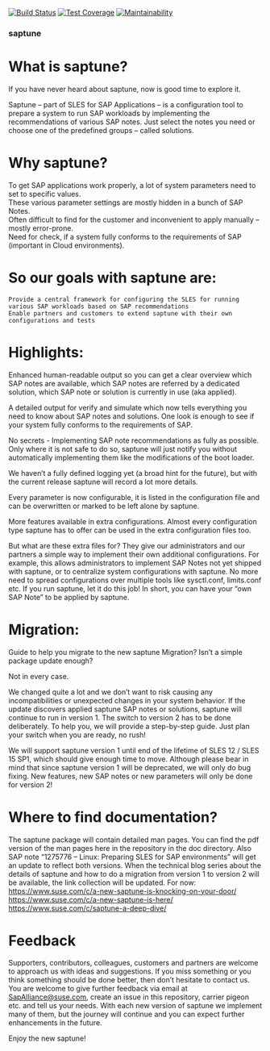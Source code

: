 [![Build Status](https://travis-ci.org/angelabriel/saptune.svg?branch=saptune_test)](https://travis-ci.org/angelabriel/saptune)
[![Test Coverage](https://api.codeclimate.com/v1/badges/c159575e62a6de1a2ac3/test_coverage)](https://codeclimate.com/github/angelabriel/saptune/test_coverage)
[![Maintainability](https://api.codeclimate.com/v1/badges/c159575e62a6de1a2ac3/maintainability)](https://codeclimate.com/github/angelabriel/saptune/maintainability)


### saptune

# What is saptune?

If you have never heard about saptune, now is good time to explore it.

Saptune – part of SLES for SAP Applications – is a configuration tool to prepare a system to run SAP workloads by implementing the recommendations of various SAP notes. Just select the notes you need or choose one of the predefined groups – called solutions.

# Why saptune?

   To get SAP applications work properly, a lot of system parameters need to set to specific values.  
   These various parameter settings are mostly hidden in a bunch of SAP Notes.  
   Often difficult to find for the customer and inconvenient to apply manually – mostly error-prone.  
   Need for check, if a system fully conforms to the requirements of SAP (important in Cloud environments).  

# So our goals with saptune are:

```
Provide a central framework for configuring the SLES for running various SAP workloads based on SAP recommendations
Enable partners and customers to extend saptune with their own configurations and tests
```

 
# Highlights:

Enhanced human-readable output so you can get a clear overview which SAP notes are available, which SAP notes are referred by a dedicated solution, which SAP note or solution is currently in use (aka applied).

A detailed output for verify and simulate which now tells everything you need to know about SAP notes and solutions.
One look is enough to see if your system fully conforms to the requirements of SAP.

No secrets - Implementing SAP note recommendations as fully as possible. Only where it is not safe to do so, saptune will just notify you without automatically implementing them like the modifications of the boot loader.

We haven’t a fully defined logging yet (a broad hint for the future), but with the current release saptune will record a lot more details.

Every parameter is now configurable, it is listed in the configuration file and can be overwritten or marked to be left alone by saptune.

More features available in extra configurations. Almost every configuration type saptune has to offer can be used in the extra configuration files too.

But what are these extra files for?
They give our administrators and our partners a simple way to implement their own additional configurations. For example, this allows administrators to implement SAP Notes not yet shipped with saptune, or to centralize system configurations with saptune. No more need to spread configurations over multiple tools like sysctl.conf, limits.conf etc. If you run saptune, let it do this job! In short, you can have your “own SAP Note” to be applied by saptune.


# Migration:

Guide to help you migrate to the new saptune
Migration? Isn’t a simple package update enough?

Not in every case.

We changed quite a lot and we don’t want to risk causing any incompatibilities or unexpected changes in your system behavior.
If the update discovers applied saptune SAP notes or solutions, saptune will continue to run in version 1.
The switch to version 2 has to be done deliberately.
To help you, we will provide a step-by-step guide. Just plan your switch when you are ready, no rush!

We will support saptune version 1 until end of the lifetime of SLES 12 / SLES 15 SP1, which should give enough time to move. Although please bear in mind that since saptune version 1 will be deprecated, we will only do bug fixing. New features, new SAP notes or new parameters will only be done for version 2!


# Where to find documentation?

The saptune package will contain detailed man pages. You can find the pdf version of the man pages here in the repository in the doc directory.
Also SAP note “1275776 – Linux: Preparing SLES for SAP environments” will get an update to reflect both versions.
When the technical blog series about the details of saptune and how to do a migration from version 1 to version 2 will be available, the link collection will be updated.
For now: 
<https://www.suse.com/c/a-new-saptune-is-knocking-on-your-door/>
<https://www.suse.com/c/a-new-saptune-is-here/>
<https://www.suse.com/c/saptune-a-deep-dive/>

 
# Feedback

Supporters, contributors, colleagues, customers and partners are welcome to approach us with ideas and suggestions. If you miss something or you think something should be done better, then don’t hesitate to contact us. You are welcome to give further feedback via email at SapAlliance@suse.com, create an issue in this repository, carrier pigeon etc. and tell us your needs.
With each new version of saptune we implement many of them, but the journey will continue and you can expect further enhancements in the future.


Enjoy the new saptune!
